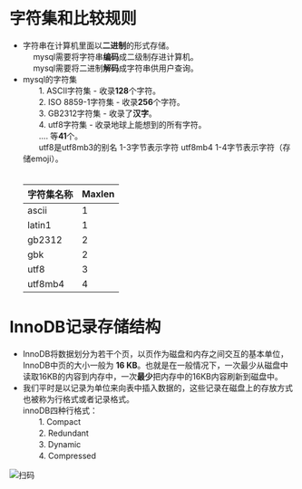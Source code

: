 # 字符集和比较规则
* 字符串在计算机里面以**二进制**的形式存储。    
　 mysql需要将字符串**编码**成二级制存进计算机。     
　 mysql需要将二进制**解码**成字符串供用户查询。
* mysql的字符集    
　　1. ASCII字符集      - 收录**128**个字符。    
　　2. ISO 8859-1字符集 - 收录**256**个字符。    
　　3. GB2312字符集     - 收录了**汉字**。    
　　4. utf8字符集       - 收录地球上能想到的所有字符。  
　　.... 等**41**个。   
　　utf8是utf8mb3的别名 1-3字节表示字符  utf8mb4 1-4字节表示字符（存储emoji）。    
   　　　 <table>
　　　        <thead>
　　　            <tr>
　　　                <th>字符集名称</th>
　　　                <th>Maxlen</th>
　　　            </tr>
　　　        </thead>
　　　        <tbody>
　　　            <tr>
　　　                <td>ascii</td>
　　　                <td>1</td>
　　　            </tr>
　　　            <tr>
　　　                <td>latin1</td>
　　　                <td>1</td>
　　　            </tr>
　　　            <tr>
　　　                <td>gb2312</td>
　　　                <td>2</td>
　　　            </tr>
　　　            <tr>
　　　                <td>gbk</td>
　　　                <td>2</td>
　　　            </tr>
　　　            <tr>
　　　                <td>utf8</td>
 　　　               <td>3</td>
　　　            </tr>
　　　            <tr>
 　　　               <td>utf8mb4</td>
　　　                <td>4</td>
　　　            </tr>
 　　　       </tbody>
　　　    </table>
# InnoDB记录存储结构
* InnoDB将数据划分为若干个页，以页作为磁盘和内存之间交互的基本单位，InnoDB中页的大小一般为 **16 KB**。也就是在一般情况下，一次最少从磁盘中读取16KB的内容到内存中，一次**最少**把内存中的16KB内容刷新到磁盘中。
* 我们平时是以记录为单位来向表中插入数据的，这些记录在磁盘上的存放方式也被称为行格式或者记录格式。    
innoDB四种行格式：    
　　1. Compact    
　　2. Redundant    
　　3. Dynamic    
　　4. Compressed    
    
    

![扫码](https://raw.githubusercontent.com/wiki/suosui/blog/images/juejin/mysql.png)
